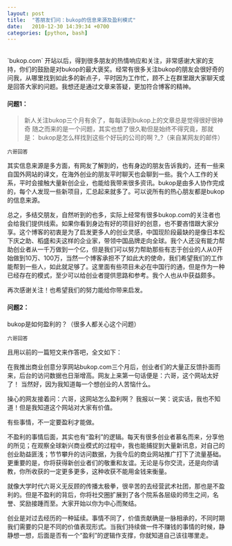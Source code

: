 ```yaml
---
layout: post
title:  "答朋友们问：bukop的信息来源及盈利模式"
date:   2010-12-30 14:39:34 +0700
categories: [python, bash]
---
```

<br>
`bukop.com` 开站以后，得到很多朋友的热情响应和关注，非常感谢大家的支持，你们的鼓励是对bukop的最大褒奖。经常有很多关注bukop的朋友会很好奇的问我，从哪里找到如此多的新点子，平时因为工作忙，顾不上在群里跟大家聊天或是回答大家的问题。我想还是通过文章来答疑，更加符合博客的精神。

 

#### 问题1：
>新人关注bukop三个月有余了，每每读到bukop上的文章总是觉得很好很神奇
>随之而来的是一个问题，其实也想了很久勒但是始终不得究竟，那就是：
>bukop是怎么样找到这些个好玩的公司的啊 ?_?（来自某网友的邮件）

 


```
六哥回答
```
其实信息来源是多方面，有网友了解到的，也有身边的朋友告诉我的，还有一些来自国外网站的译文，在海外创业的朋友平时聊天也会聊到一些。我个人工作的关系，平时会接触大量新创企业，也能给我带来很多资讯。bukop是由多人协作完成的，每个人发现一些新项目，汇总起来就多了。可以说所有的热心朋友都是bukop的信息来源。

总之，多结交朋友，自然听到的也多，实际上经常有很多bukop.com的关注者也会给我们提供线索。如果你看到身边有好的项目好的创意，也不要吝惜跟大家分享。这个博客的初衷是为了启发更多人的创业灵感，中国现阶段最缺的是像日本松下庆之助、稻盛和夫这样的企业家，带领中国品牌走向全球。我个人还没有能力帮助创业者从一千万做到一个亿，但是我们可以努力帮助那些有志于创业的人从0开始做到10万、100万，当然一个博客承担不了如此大的使命，我们希望我们的工作能帮到一些人，如此就足够了。这里面有些项目未必在中国行的通，但是作为一种已经存在的模式，至少可以给创业者提供思路和参考。我个人也从中获益颇多。

再次感谢关注！也希望我们的努力能给你带来启发。

 

#### 问题2：
bukop是如何盈利的？（很多人都关心这个问题）

 

```
六哥回答
```
且用以前的一篇短文来作答吧，全文如下：

在我推出商业创意分享网站bukop.com三个月后，创业者们的大量正反馈扑面而来，后台的访问数据也日渐增高。网友上来第一句话便是：六哥，这个网站太好了！
当然好，因为我知道每一个想创业的人苦恼什么。

操心的网友接着问：六哥，这网站怎么盈利啊？
我报以一笑：说实话，我也不知道！但是我知道这个网站对大家有价值。

有些事情，不一定要盈利才能做。

不盈利的事情后面，其实也有“盈利”的逻辑。每天有很多创业者慕名而来，分享他的所见；在观察全球新兴商业模式的过程中，我也能捕捉到大量新讯息，对自己的创业助益匪浅；节节攀升的访问数据，为我今后的商业网站推广打下了流量基础。更重要的是，你将获得新创业者们的敬重和友谊。无论是与你交流，还是向你请教，你所收获的一定更多更多，这种收获不能用金钱来衡量。

就像大学时代六哥义无反顾的传播太极拳，很辛苦的去经营武术社团，那也是不盈利的。但是不盈利的背后，你将社交圈扩展到了各个院系各层级的师生之间，名誉、奖励接踵而至。大家开始以你为中心而聚结。

 

创业是对过去经历的一种延续。事情不同了，价值贡献确是一脉相承的，不同时期我们需要的只是不同的价值表现形式。当我们持续做一件不赚钱的事情的时候，静静想一想，后面是否有一个“盈利”的逻辑作支撑，你就知道自己该往哪里走。

